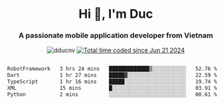 <h1 align="center">
  Hi 👋, I'm  Duc</h1>
<h3 align="center">A passionate mobile application developer from Vietnam</h3>  
  
<p align="center"> <img src="https://komarev.com/ghpvc/?username=dducnv&label=Profile%20views&color=0e75b6&style=flat" alt="dducnv" /> 
<a href="https://wakatime.com/@4d2a2cd9-1bcb-4dd1-84a4-dce128a35137"><img src="https://wakatime.com/badge/user/4d2a2cd9-1bcb-4dd1-84a4-dce128a35137.svg" alt="Total time coded since Jun 21 2024" /></a>
</p>  

<div style="width: 100vw; overflow-x: auto; flex:center">
  <!--START_SECTION:waka-->

```txt
RobotFramework   3 hrs 24 mins   █████████████▒░░░░░░░░░░░   52.76 %
Dart             1 hr 27 mins    █████▓░░░░░░░░░░░░░░░░░░░   22.59 %
TypeScript       1 hr 16 mins    █████░░░░░░░░░░░░░░░░░░░░   19.74 %
XML              15 mins         █░░░░░░░░░░░░░░░░░░░░░░░░   03.91 %
Python           2 mins          ░░░░░░░░░░░░░░░░░░░░░░░░░   00.61 %
```

<!--END_SECTION:waka-->
</div>




  
